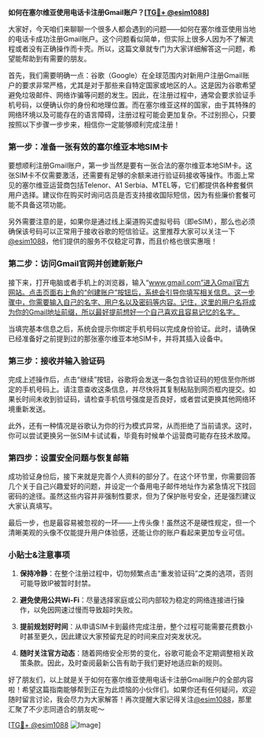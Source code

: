**如何在塞尔维亚使用电话卡注册Gmail账户？[[TG💪+ @esim1088](https://t.me/s/esim1088)]**

大家好，今天咱们来聊聊一个很多人都会遇到的问题——如何在塞尔维亚使用当地的电话卡成功注册Gmail账户。这个问题看似简单，但实际上很多人因为不了解流程或者没有正确操作而卡壳。所以，这篇文章就专门为大家详细解答这一问题，希望能帮助到有需要的朋友。

首先，我们需要明确一点：谷歌（Google）在全球范围内对新用户注册Gmail账户的要求非常严格，尤其是对于那些来自特定国家或地区的人。这是因为谷歌希望避免垃圾邮件、网络诈骗等问题的发生。因此，在注册过程中，通常会要求验证手机号码，以便确认你的身份和地理位置。而在塞尔维亚这样的国家，由于其特殊的网络环境以及可能存在的语言障碍，注册过程可能会更加复杂。不过别担心，只要按照以下步骤一步步来，相信你一定能够顺利完成注册！

### 第一步：准备一张有效的塞尔维亚本地SIM卡

要想顺利注册Gmail账户，第一步当然是要有一张合法的塞尔维亚本地SIM卡。这张SIM卡不仅需要激活，还需要有足够的余额来进行验证码接收等操作。市面上常见的塞尔维亚运营商包括Telenor、A1 Serbia、MTEL等，它们都提供各种套餐供用户选择。建议你在购买时询问店员是否支持接收国际短信，因为有些廉价套餐可能不具备这项功能。

另外需要注意的是，如果你是通过线上渠道购买虚拟号码（即eSIM），那么也必须确保该号码可以正常用于接收谷歌的短信验证。这里推荐大家可以关注一下[@esim1088](https://t.me/s/esim1088)，他们提供的服务不仅稳定可靠，而且价格也很实惠哦！

### 第二步：访问Gmail官网并创建新账户

接下来，打开电脑或者手机上的浏览器，输入“www.gmail.com”进入Gmail官方网站。点击页面右上角的“创建账户”按钮后，系统会引导你填写相关信息。这一步骤中，你需要输入自己的名字、用户名以及密码等内容。记住，这里的用户名将成为你的Gmail地址前缀，所以最好提前想好一个自己喜欢且容易记忆的名字。

当填完基本信息之后，系统会提示你绑定手机号码以完成身份验证。此时，请确保已经准备好之前提到过的那张塞尔维亚本地SIM卡，并将其插入设备中。

### 第三步：接收并输入验证码

完成上述操作后，点击“继续”按钮，谷歌将会发送一条包含验证码的短信至你所绑定的手机号码上。请注意查收这条信息，并尽快将其复制粘贴到网页框内提交。如果长时间未收到验证码，请检查手机信号强度是否良好，或者尝试更换其他网络环境重新发送。

此外，还有一种情况是谷歌认为你的行为模式异常，从而拒绝了当前请求。这时，你可以尝试更换另一张SIM卡试试看，毕竟有时候单个运营商可能存在技术故障。

### 第四步：设置安全问题与恢复邮箱

成功验证身份后，接下来就是完善个人资料的部分了。在这个环节里，你需要回答几个关于自己兴趣爱好的问题，并设定一个备用电子邮件地址作为紧急情况下找回密码的途径。虽然这些内容并非强制性要求，但为了保护账号安全，还是强烈建议大家认真填写。

最后一步，也是最容易被忽视的一环——上传头像！虽然这不是硬性规定，但一个清晰美观的头像不仅能提升用户体验感，还能让你的账户看起来更加专业可信。

### 小贴士&注意事项

1. **保持冷静**：在整个注册过程中，切勿频繁点击“重发验证码”之类的选项，否则可能导致IP被暂时封禁。
   
2. **避免使用公共Wi-Fi**：尽量选择家庭或公司内部较为稳定的网络连接进行操作，以免因网速过慢而导致超时失败。

3. **提前规划好时间**：从申请SIM卡到最终完成注册，整个过程可能需要花费数小时甚至更久，因此建议大家预留充足的时间来应对突发状况。

4. **随时关注官方动态**：随着网络安全形势的变化，谷歌可能会不定期调整相关政策条款。因此，及时查阅最新公告有助于我们更好地适应新的规则。

好了朋友们，以上就是关于如何在塞尔维亚使用电话卡注册Gmail账户的全部内容啦！希望这篇指南能够帮到正在为此烦恼的小伙伴们。如果你还有任何疑问，欢迎随时留言讨论，我会尽力为大家解答！再次提醒大家记得关注[@esim1088](https://t.me/s/esim1088)，那里汇聚了不少志同道合的朋友呢～

[[TG💪+ @esim1088](https://t.me/s/esim1088) ![Image](https://i.postimg.cc/4NQfJmqS/Snipaste-2025-05-13-00-14-12.png)]